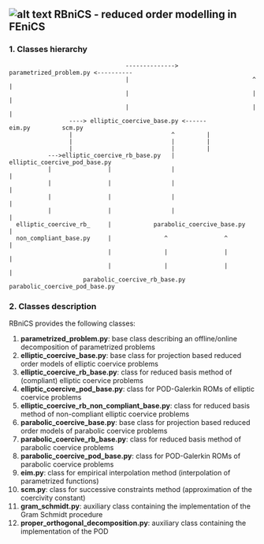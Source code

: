 ## ![alt text](../doc/rbnics-logo-small "RBniCS - reduced order modelling in FEniCS") RBniCS - reduced order modelling in FEniCS ##

### 1. Classes hierarchy
                                     --------------> parametrized_problem.py <----------
                                     |                                   ^             |
                                     |                                   |             |
                                     |                                   |             |
                     ----> elliptic_coercive_base.py <------          eim.py         scm.py
                     |                            ^         |
                     |                            |         |
                     |                            |         |
               --->elliptic_coercive_rb_base.py   |    elliptic_coercive_pod_base.py
               |                |                 |                          |
               |                |                 |                          |
               |                |                 |                          |
               |                |                 |                          |
      elliptic_coercive_rb_     |            parabolic_coercive_base.py      |
      non_compliant_base.py     |               ^                ^           |
                                |               |                |           |
                                |               |                |           |
                         parabolic_coercive_rb_base.py       parabolic_coercive_pod_base.py

### 2. Classes description
RBniCS provides the following classes:
1. **parametrized_problem.py**: base class describing an offline/online decomposition of parametrized problems
2. **elliptic_coercive_base.py**: base class for projection based reduced order models of elliptic coervice problems
3. **elliptic_coercive_rb_base.py**: class for reduced basis method of (compliant) elliptic coervice problems
4. **elliptic_coercive_pod_base.py**: class for POD-Galerkin ROMs of elliptic coervice problems
5. **elliptic_coercive_rb_non_compliant_base.py**: class for reduced basis method of non-compliant elliptic coervice problems
6. **parabolic_coercive_base.py**: base class for projection based reduced order models of parabolic coervice problems
7. **parabolic_coercive_rb_base.py**: class for reduced basis method of parabolic coervice problems
8. **parabolic_coercive_pod_base.py**: class for POD-Galerkin ROMs of parabolic coervice problems
9. **eim.py**: class for empirical interpolation method (interpolation of parametrized functions)
10. **scm.py**: class for successive constraints method (approximation of the coercivity constant)
11. **gram_schmidt.py**: auxiliary class containing the implementation of the Gram Schmidt procedure
12. **proper_orthogonal_decomposition.py**: auxiliary class containing the implementation of the POD
